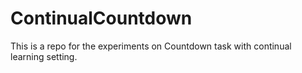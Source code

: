 # ContinualCountdown
This is a repo for the experiments on Countdown task with continual learning setting.


